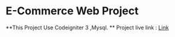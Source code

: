 # E-Commerce Web Project
**This Project Use Codeigniter 3 ,Mysql.
**
Project live link : [Link](https://projetasarim.akbulutmehmet.com "Link")
